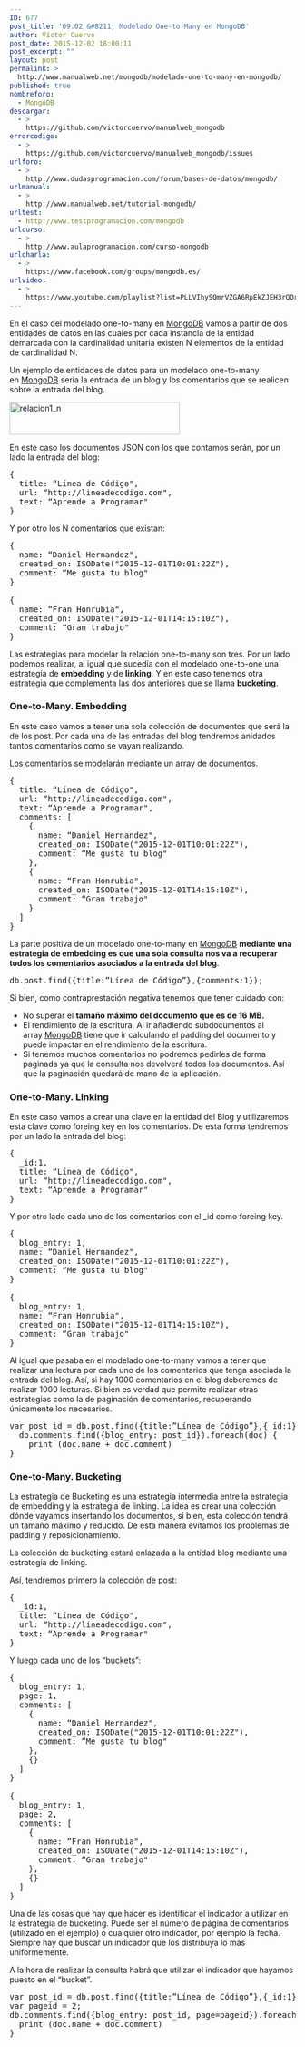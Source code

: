 ```yaml
---
ID: 677
post_title: '09.02 &#8211; Modelado One-to-Many en MongoDB'
author: Víctor Cuervo
post_date: 2015-12-02 18:00:11
post_excerpt: ""
layout: post
permalink: >
  http://www.manualweb.net/mongodb/modelado-one-to-many-en-mongodb/
published: true
nombreforo:
  - MongoDB
descargar:
  - >
    https://github.com/victorcuervo/manualweb_mongodb
errorcodigo:
  - >
    https://github.com/victorcuervo/manualweb_mongodb/issues
urlforo:
  - >
    http://www.dudasprogramacion.com/forum/bases-de-datos/mongodb/
urlmanual:
  - >
    http://www.manualweb.net/tutorial-mongodb/
urltest:
  - http://www.testprogramacion.com/mongodb
urlcurso:
  - >
    http://www.aulaprogramacion.com/curso-mongodb
urlcharla:
  - >
    https://www.facebook.com/groups/mongodb.es/
urlvideo:
  - >
    https://www.youtube.com/playlist?list=PLLVIhySQmrVZGA6RpEkZJEH3rQOrHbi_c
---
```

En el caso del modelado one-to-many en <a href="http://www.manualweb.net/tutorial-mongodb/">MongoDB</a> vamos a partir de dos entidades de datos en las cuales por cada instancia de la entidad demarcada con la cardinalidad unitaria existen N elementos de la entidad de cardinalidad N.

Un ejemplo de entidades de datos para un modelado one-to-many en <a href="http://www.manualweb.net/tutorial-mongodb/">MongoDB</a> sería la entrada de un blog y los comentarios que se realicen sobre la entrada del blog.

<a href="http://www.manualweb.net/wp-content/uploads/2015/12/relacion1_n.png"><img class="aligncenter wp-image-679 size-medium" src="http://www.manualweb.net/wp-content/uploads/2015/12/relacion1_n-300x57.png" alt="relacion1_n" width="300" height="57" /></a>

En este caso los documentos JSON con los que contamos serán, por un lado la entrada del blog:

<pre lang="javascript">{
  title: “Línea de Código",
  url: “http://lineadecodigo.com",
  text: “Aprende a Programar"
}</pre>

Y por otro los N comentarios que existan:

<pre lang="javascript">{
  name: “Daniel Hernandez",
  created_on: ISODate("2015-12-01T10:01:22Z"),
  comment: “Me gusta tu blog"
}

{
  name: “Fran Honrubia",
  created_on: ISODate("2015-12-01T14:15:10Z"),
  comment: “Gran trabajo"
}</pre>

Las estrategias para modelar la relación one-to-many son tres. Por un lado podemos realizar, al igual que sucedía con el modelado one-to-one una estrategia de <strong>embedding</strong> y de <strong>linking</strong>. Y en este caso tenemos otra estrategia que complementa las dos anteriores que se llama <strong>bucketing</strong>.
<h3>One-to-Many. Embedding</h3>
En este caso vamos a tener una sola colección de documentos que será la de los post. Por cada una de las entradas del blog tendremos anidados tantos comentarios como se vayan realizando.

Los comentarios se modelarán mediante un array de documentos.

<pre lang="javascript">{
  title: “Línea de Código",
  url: “http://lineadecodigo.com",
  text: “Aprende a Programar",
  comments: [
    {
      name: “Daniel Hernandez",
      created_on: ISODate("2015-12-01T10:01:22Z"),
      comment: “Me gusta tu blog"
    },
    {
      name: “Fran Honrubia",
      created_on: ISODate("2015-12-01T14:15:10Z"),
      comment: “Gran trabajo"
    }
  ]
}</pre>

La parte positiva de un modelado one-to-many en <a href="http://www.manualweb.net/tutorial-mongodb/">MongoDB</a> <strong>mediante una estrategia de embedding es que una sola consulta nos va a recuperar todos los comentarios asociados a la entrada del blog</strong>.

<pre lang="javascript">db.post.find({title:”Línea de Código”},{comments:1});</pre>

Si bien, como contraprestación negativa tenemos que tener cuidado con:
<ul>
	<li>No superar el <strong>tamaño máximo del documento que es de 16 MB.</strong></li>
	<li>El rendimiento de la escritura. Al ir añadiendo subdocumentos al array <a href="http://www.manualweb.net/tutorial-mongodb/">MongoDB</a> tiene que ir calculando el padding del documento y puede impactar en el rendimiento de la escritura.</li>
	<li>Si tenemos muchos comentarios no podremos pedirles de forma paginada ya que la consulta nos devolverá todos los documentos. Así que la paginación quedará de mano de la aplicación.</li>
</ul>
<h3>One-to-Many. Linking</h3>
En este caso vamos a crear una clave en la entidad del Blog y utilizaremos esta clave como foreing key en los comentarios. De esta forma tendremos por un lado la entrada del blog:

<pre lang="javascript">{
  _id:1,
  title: “Línea de Código",
  url: “http://lineadecodigo.com",
  text: “Aprende a Programar"
}</pre>

Y por otro lado cada uno de los comentarios con el _id como foreing key.

<pre lang="javascript">{
  blog_entry: 1,
  name: “Daniel Hernandez",
  created_on: ISODate("2015-12-01T10:01:22Z"),
  comment: “Me gusta tu blog"
}

{
  blog_entry: 1,
  name: “Fran Honrubia",
  created_on: ISODate("2015-12-01T14:15:10Z"),
  comment: “Gran trabajo"
}</pre>

Al igual que pasaba en el modelado one-to-many vamos a tener que realizar una lectura por cada uno de los comentarios que tenga asociada la entrada del blog. Así, si hay 1000 comentarios en el blog deberemos de realizar 1000 lecturas. Si bien es verdad que permite realizar otras estrategias como la de paginación de comentarios, recuperando únicamente los necesarios.

<pre lang="javascript">var post_id = db.post.find({title:”Línea de Código”},{_id:1});
  db.comments.find({blog_entry: post_id}).foreach(doc) {
    print (doc.name + doc.comment)
}</pre>

<h3>One-to-Many. Bucketing</h3>
La estrategia de Bucketing es una estrategia intermedia entre la estrategia de embedding y la estrategia de linking. La idea es crear una colección dónde vayamos insertando los documentos, si bien, esta colección tendrá un tamaño máximo y reducido. De esta manera evitamos los problemas de padding y reposicionamiento.

La colección de bucketing estará enlazada a la entidad blog mediante una estrategia de linking.

Así, tendremos primero la colección de post:

<pre lang="javascript">{
  _id:1,
  title: “Línea de Código",
  url: “http://lineadecodigo.com",
  text: “Aprende a Programar"
}</pre>

Y luego cada uno de los “buckets”:

<pre lang="javascript">{
  blog_entry: 1,
  page: 1,
  comments: [
    {
      name: “Daniel Hernandez",
      created_on: ISODate("2015-12-01T10:01:22Z"),
      comment: “Me gusta tu blog"
    },
    {}
  ]
}

{
  blog_entry: 1,
  page: 2,
  comments: [
    {
      name: “Fran Honrubia",
      created_on: ISODate("2015-12-01T14:15:10Z"),
      comment: “Gran trabajo"
    },
    {}
  ]
}</pre>

Una de las cosas que hay que hacer es identificar el indicador a utilizar en la estrategia de bucketing. Puede ser el número de página de comentarios (utilizado en el ejemplo) o cualquier otro indicador, por ejemplo la fecha. Siempre hay que buscar un indicador que los distribuya lo más uniformemente.

A la hora de realizar la consulta habrá que utilizar el indicador que hayamos puesto en el “bucket”.

<pre lang="javascript">var post_id = db.post.find({title:”Línea de Código”},{_id:1});
var pageid = 2;
db.comments.find({blog_entry: post_id, page=pageid}).foreach(doc) {
  print (doc.name + doc.comment)
}</pre>